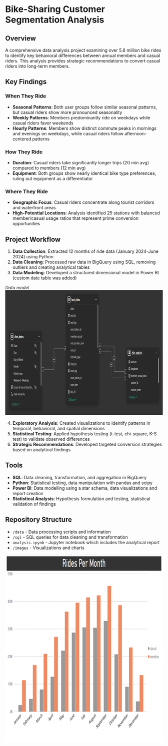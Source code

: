# Bike-Sharing Customer Segmentation Analysis

## Overview
A comprehensive data analysis project examining over 5.8 million bike rides to identify key behavioral differences between annual members and casual riders. This analysis provides strategic recommendations to convert casual riders into long-term members.

## Key Findings

### When They Ride
- **Seasonal Patterns**: Both user groups follow similar seasonal patterns, but casual riders show more pronounced seasonality
- **Weekly Patterns**: Members predominantly ride on weekdays while casual riders favor weekends
- **Hourly Patterns**: Members show distinct commute peaks in mornings and evenings on weekdays, while casual riders follow afternoon-centered patterns

### How They Ride
- **Duration**: Casual riders take significantly longer trips (20 min avg) compared to members (12 min avg)
- **Equipment**: Both groups show nearly identical bike type preferences, ruling out equipment as a differentiator

### Where They Ride
- **Geographic Focus**: Casual riders concentrate along tourist corridors and waterfront areas
- **High-Potential Locations**: Analysis identified 25 stations with balanced member/casual usage ratios that represent prime conversion opportunities

## Project Workflow

1. **Data Collection**: Extracted 12 months of ride data (January 2024-June 2024) using Python
2. **Data Cleaning**: Processed raw data in BigQuery using SQL, removing outliers and creating analytical tables
3. **Data Modeling**: Developed a structured dimensional model in Power BI (custom date table was added)  

*Data model*  
<img src="images/model.png" alt="model" width="1000" height="400">  

4. **Exploratory Analysis**: Created visualizations to identify patterns in temporal, behavioral, and spatial dimensions
5. **Statistical Testing**: Applied hypothesis testing (t-test, chi-square, K-S test) to validate observed differences
6. **Strategic Recommendations**: Developed targeted conversion strategies based on analytical findings

## Tools

- **SQL**: Data cleaning, transformation, and aggregation in BigQuery
- **Python**: Statistical testing, data manipulation with pandas and scipy
- **Power BI**: Data modelling using a star schema, data visualizations and report creation
- **Statistical Analysis**: Hypothesis formulation and testing, statistical validation of findings

## Repository Structure

- `/data` - Data processing scripts and information
- `/sql` - SQL queries for data cleaning and transformation
- `analysis.ipynb` - Jupyter notebook which includes the analytical report
- `/images` - Visualizations and charts

<img src="images/by_month.png" alt="monthly_dist" width="1000" height="600">
